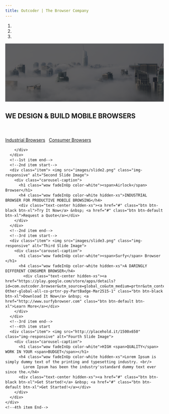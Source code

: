 ```yaml
---
title: Outcoder | The Browser Company
---
```


<section id="banner-2">
  <div id="myCarousel" class="carousel slide" data-ride="carousel"> 
    <!-- Carousel indicators -->
    <ol class="carousel-indicators">
      <li data-target="#myCarousel" data-slide-to="0" class="active"></li>
      <li data-target="#myCarousel" data-slide-to="1"></li>
      <li data-target="#myCarousel" data-slide-to="2"></li>
      <!--<li data-target="#myCarousel" data-slide-to="3"></li>-->
    </ol>
    <!-- Wrapper for carousel items -->
    <div class="carousel-inner"> 
      <!--1st item start-->
      <div class="item active"> <img src="images/slide1.png" class="img-responsive" alt="First Slide Image">
        <div class="carousel-caption">
          <h1 class="wow fadeInUp">WE DESIGN & BUILD MOBILE <span>BROWSERS</span></h1>
          <H4>&nbsp;</H4>
          <div class="text-center hidden-xs"><a href="airlock-browser.html" class="btn btn-black btn-xl">Industrial Browsers</a> &nbsp; <a href="http://www.surfybrowser.com" class="btn btn-default btn-xl">Consumer Browsers</a>
		  </div>
       
        </div>
      </div>
      <!--1st item end--> 
      <!--2nd item start-->
      <div class="item"> <img src="images/slide2.png" class="img-responsive" alt="Second Slide Image">
        <div class="carousel-caption">
          <h1 class="wow fadeInUp color-white"><span>Airlock</span> Browser</h1>
          <h4 class="wow fadeInUp color-white hidden-xs">INDUSTRIAL BROWSER FOR PRODUCTIVE MOBILE BROWSING</h4>
          <div class="text-center hidden-xs"><a href="#" class="btn btn-black btn-xl">Try It Now</a> &nbsp; <a href="#" class="btn btn-default btn-xl">Request a Quote</a></div>
        </div>
      </div>
      <!--2nd item end--> 
      <!--3rd item start-->
      <div class="item"> <img src="images/slide3.png" class="img-responsive" alt="Third Slide Image">
        <div class="carousel-caption">
          <h1 class="wow fadeInUp color-white"><span>Surfy</span> Browser </h1>
          <h4 class="wow fadeInUp color-white hidden-xs">A DARINGLY DIFFERENT CONSUMER BROWSER</h4>
			<div class="text-center hidden-xs"><a href="https://play.google.com/store/apps/details?id=com.outcoder.browser&utm_source=global_co&utm_medium=prtnr&utm_content=Mar2515&utm_campaign=PartBadge&pcampaignid=MKT-Other-global-all-co-prtnr-py-PartBadge-Mar2515-1" class="btn btn-black btn-xl">Download It Now</a> &nbsp; <a href="http://www.surfybrowser.com" class="btn btn-default btn-xl">Learn More</a></div>
        </div>
      </div>
      <!--3rd item end--> 
      <!--4th item start
      <div class="item"> <img src="http://placehold.it/1500x650" class="img-responsive" alt="Fourth Slide Image">
        <div class="carousel-caption">
          <h1 class="wow fadeInUp color-white">HIGH <span>QUALITY</span> WORK IN YOUR <span>BUDGET</span></h1>
          <h4 class="wow fadeInUp color-white hidden-xs">Lorem Ipsum is simply dummy text of the printing and typesetting industry. <br/>
            Lorem Ipsum has been the industry'sstandard dummy text ever since the.</h4>
          <div class="text-center hidden-xs"><a href="#" class="btn btn-black btn-xl">Get Started!</a> &nbsp; <a href="#" class="btn btn-default btn-xl">Get Started!</a></div>
        </div>
      </div>
    </div>
    <!--4th item End--> 
  </div>
  <!-- Carousel controls --> 
  <a class="carousel-control left hidden-xs" href="#myCarousel" data-slide="prev"> <span class="carousel-arrow"> <i class="fa fa-chevron-left"></i></span> </a> <a class="carousel-control right hidden-xs" href="#myCarousel" data-slide="next"> <span class="carousel-arrow"><i class="fa fa-chevron-right"></i></span> </a> 
	  
  </div>
  <!-- Carousel Banner End --> 
</section>
